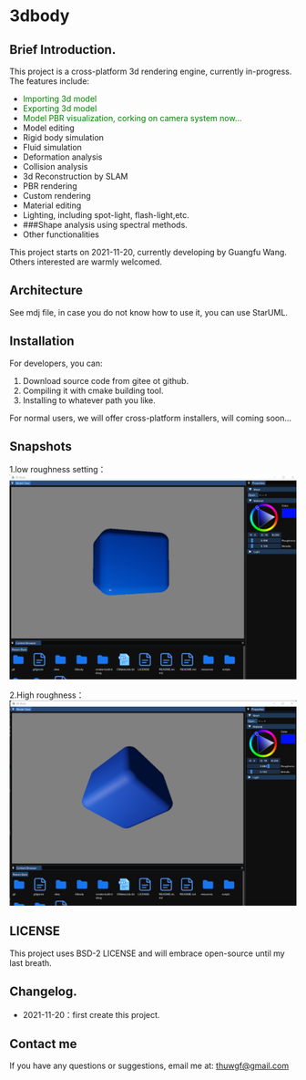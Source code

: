 # 3dbody

## Brief Introduction.

This project is a cross-platform 3d rendering engine, currently in-progress. The features include:

+ <font color=green>Importing 3d model</font>
+ <font color=green>Exporting 3d model</font>
+ <font color=green>Model PBR visualization, corking on camera system now...</font>
+ Model editing
+ Rigid body simulation
+ Fluid simulation
+ Deformation analysis
+ Collision analysis
+ 3d Reconstruction by SLAM
+ PBR rendering
+ Custom rendering
+ Material editing
+ Lighting, including spot-light, flash-light,etc.
+ ###Shape analysis using spectral methods.
+ Other functionalities

This project starts on 2021-11-20, currently developing by Guangfu Wang. Others interested are warmly welcomed.

## Architecture

See mdj file, in case you do not know how to use it, you can use StarUML.

## Installation

For developers, you can:

1. Download source code from gitee ot github.
2. Compiling it with cmake building tool.
3. Installing to whatever path you like.

For normal users, we will offer cross-platform installers, will coming soon...

## Snapshots
1.low roughness setting：
![](./resources/others/Snipaste_2021-12-18_19-36-15.png)

2.High roughness：
![](./resources/others/Snipaste_2021-12-18_19-35-19.png)

## LICENSE

This project uses BSD-2 LICENSE and will embrace open-source until my last breath.

## Changelog.

+ 2021-11-20：first create this project.

## Contact me

If you have any questions or suggestions, email me at: thuwgf@gmail.com

